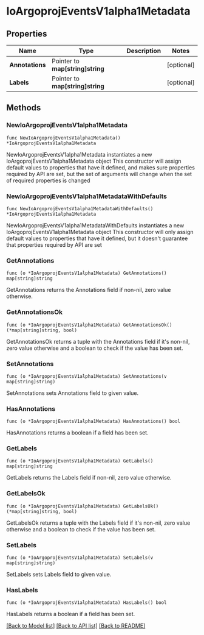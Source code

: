 # IoArgoprojEventsV1alpha1Metadata

## Properties

Name | Type | Description | Notes
------------ | ------------- | ------------- | -------------
**Annotations** | Pointer to **map[string]string** |  | [optional] 
**Labels** | Pointer to **map[string]string** |  | [optional] 

## Methods

### NewIoArgoprojEventsV1alpha1Metadata

`func NewIoArgoprojEventsV1alpha1Metadata() *IoArgoprojEventsV1alpha1Metadata`

NewIoArgoprojEventsV1alpha1Metadata instantiates a new IoArgoprojEventsV1alpha1Metadata object
This constructor will assign default values to properties that have it defined,
and makes sure properties required by API are set, but the set of arguments
will change when the set of required properties is changed

### NewIoArgoprojEventsV1alpha1MetadataWithDefaults

`func NewIoArgoprojEventsV1alpha1MetadataWithDefaults() *IoArgoprojEventsV1alpha1Metadata`

NewIoArgoprojEventsV1alpha1MetadataWithDefaults instantiates a new IoArgoprojEventsV1alpha1Metadata object
This constructor will only assign default values to properties that have it defined,
but it doesn't guarantee that properties required by API are set

### GetAnnotations

`func (o *IoArgoprojEventsV1alpha1Metadata) GetAnnotations() map[string]string`

GetAnnotations returns the Annotations field if non-nil, zero value otherwise.

### GetAnnotationsOk

`func (o *IoArgoprojEventsV1alpha1Metadata) GetAnnotationsOk() (*map[string]string, bool)`

GetAnnotationsOk returns a tuple with the Annotations field if it's non-nil, zero value otherwise
and a boolean to check if the value has been set.

### SetAnnotations

`func (o *IoArgoprojEventsV1alpha1Metadata) SetAnnotations(v map[string]string)`

SetAnnotations sets Annotations field to given value.

### HasAnnotations

`func (o *IoArgoprojEventsV1alpha1Metadata) HasAnnotations() bool`

HasAnnotations returns a boolean if a field has been set.

### GetLabels

`func (o *IoArgoprojEventsV1alpha1Metadata) GetLabels() map[string]string`

GetLabels returns the Labels field if non-nil, zero value otherwise.

### GetLabelsOk

`func (o *IoArgoprojEventsV1alpha1Metadata) GetLabelsOk() (*map[string]string, bool)`

GetLabelsOk returns a tuple with the Labels field if it's non-nil, zero value otherwise
and a boolean to check if the value has been set.

### SetLabels

`func (o *IoArgoprojEventsV1alpha1Metadata) SetLabels(v map[string]string)`

SetLabels sets Labels field to given value.

### HasLabels

`func (o *IoArgoprojEventsV1alpha1Metadata) HasLabels() bool`

HasLabels returns a boolean if a field has been set.


[[Back to Model list]](../README.md#documentation-for-models) [[Back to API list]](../README.md#documentation-for-api-endpoints) [[Back to README]](../README.md)


